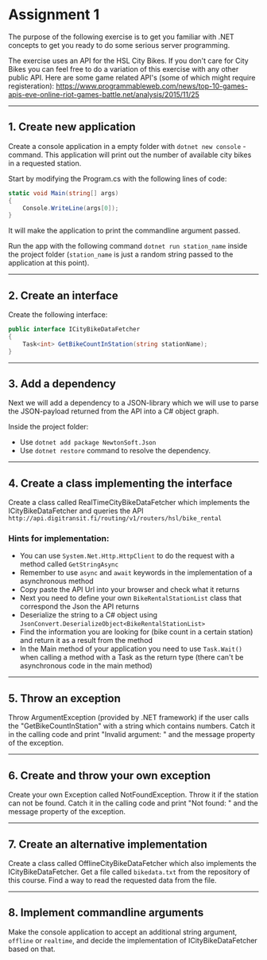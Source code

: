 # Assignment 1

The purpose of the following exercise is to get you familiar with .NET concepts to get you ready to do some serious server programming.

The exercise uses an API for the HSL City Bikes. If you don't care for City Bikes you can feel free to do a variation of this exercise with any other public API. Here are some game related API's (some of which might require registeration):
https://www.programmableweb.com/news/top-10-games-apis-eve-online-riot-games-battle.net/analysis/2015/11/25

---

## 1. Create new application

Create a console application in a empty folder with ``dotnet new console`` -command. This application will print out the number of available city bikes in a requested station.

Start by modifying the Program.cs with the following lines of code:

```C#
static void Main(string[] args)
{
    Console.WriteLine(args[0]);
}
```

It will make the application to print the commandline argument passed.

Run the app with the following command ``dotnet run station_name`` inside the project folder (``station_name`` is just a random string passed to the application at this point).

---

## 2. Create an interface

Create the following interface:

```C#
public interface ICityBikeDataFetcher
{
    Task<int> GetBikeCountInStation(string stationName);
}
```

---

## 3. Add a dependency

Next we will add a dependency to a JSON-library which we will use to parse the JSON-payload returned from the API into a C# object graph.

Inside the project folder:

- Use ``dotnet add package NewtonSoft.Json``
- Use ``dotnet restore`` command to resolve the dependency.

---

## 4. Create a class implementing the interface

Create a class called RealTimeCityBikeDataFetcher which implements the ICityBikeDataFetcher and queries the API ``http://api.digitransit.fi/routing/v1/routers/hsl/bike_rental``

### Hints for implementation:

- You can use ``System.Net.Http.HttpClient`` to do the request with a method called ``GetStringAsync``
- Remember to use ``async`` and ``await`` keywords in the implementation of a asynchronous method
- Copy paste the API Url into your browser and check what it returns
- Next you need to define your own ``BikeRentalStationList`` class that correspond the Json the API returns
- Deserialize the string to a C# object using ``JsonConvert.DeserializeObject<BikeRentalStationList>``
- Find the information you are looking for (bike count in a certain station) and return it as a result from the method
- In the Main method of your application you need to use ``Task.Wait()`` when calling a method with a Task as the return type (there can't be asynchronous code in the main method)

---

## 5. Throw an exception

Throw ArgumentException (provided by .NET framework) if the user calls the "GetBikeCountInStation" with a string which contains numbers. Catch it in the calling code and print "Invalid argument: " and the message property of the exception.

---

## 6. Create and throw your own exception

Create your own Exception called NotFoundException. Throw it if the station can not be found. Catch it in the calling code and print "Not found: " and the message property of the exception.

---

## 7. Create an alternative implementation

Create a class called OfflineCityBikeDataFetcher which also implements the ICityBikeDataFetcher. Get a file called ``bikedata.txt`` from the repository of this course. Find a way to read the requested data from the file.

---

## 8. Implement commandline arguments

Make the console application to accept an additional string argument, ``offline`` or ``realtime``, and decide the implementation of ICityBikeDataFetcher based on that.
